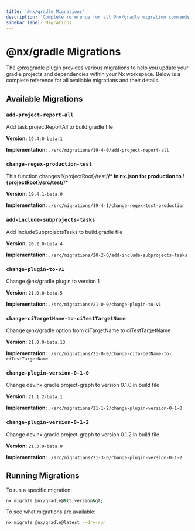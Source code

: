 ```yaml
---
title: '@nx/gradle Migrations'
description: 'Complete reference for all @nx/gradle migration commands'
sidebar_label: Migrations
---
```


# @nx/gradle Migrations

The @nx/gradle plugin provides various migrations to help you update your gradle projects and dependencies within your Nx workspace.
Below is a complete reference for all available migrations and their details.

## Available Migrations

### `add-project-report-all`

Add task projectReportAll to build.gradle file

**Version:** `19.4.0-beta.1`

**Implementation:** `./src/migrations/19-4-0/add-project-report-all`

### `change-regex-production-test`

This function changes !&#123;projectRoot&#125;/test/**/\* in nx.json for production to !&#123;projectRoot&#125;/src/test/**/\*

**Version:** `19.4.1-beta.0`

**Implementation:** `./src/migrations/19-4-1/change-regex-test-production`

### `add-include-subprojects-tasks`

Add includeSubprojectsTasks to build.gradle file

**Version:** `20.2.0-beta.4`

**Implementation:** `./src/migrations/20-2-0/add-include-subprojects-tasks`

### `change-plugin-to-v1`

Change @nx/gradle plugin to version 1

**Version:** `21.0.0-beta.5`

**Implementation:** `./src/migrations/21-0-0/change-plugin-to-v1`

### `change-ciTargetName-to-ciTestTargetName`

Change @nx/gradle option from ciTargetName to ciTestTargetName

**Version:** `21.0.0-beta.13`

**Implementation:** `./src/migrations/21-0-0/change-ciTargetName-to-ciTestTargetName`

### `change-plugin-version-0-1-0`

Change dev.nx.gradle.project-graph to version 0.1.0 in build file

**Version:** `21.1.2-beta.1`

**Implementation:** `./src/migrations/21-1-2/change-plugin-version-0-1-0`

### `change-plugin-version-0-1-2`

Change dev.nx.gradle.project-graph to version 0.1.2 in build file

**Version:** `21.3.0-beta.0`

**Implementation:** `./src/migrations/21-3-0/change-plugin-version-0-1-2`

## Running Migrations

To run a specific migration:

```bash
nx migrate @nx/gradle@&lt;version&gt;
```

To see what migrations are available:

```bash
nx migrate @nx/gradle@latest --dry-run
```

